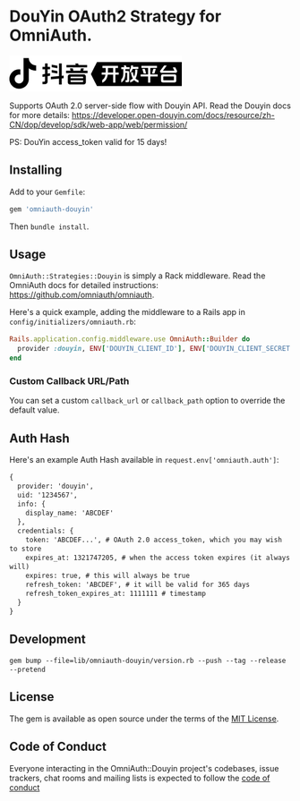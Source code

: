 # DouYin OAuth2 Strategy for OmniAuth.

![image](./Logo.png)

Supports OAuth 2.0 server-side flow with Douyin API. 
Read the Douyin docs for more details: 
https://developer.open-douyin.com/docs/resource/zh-CN/dop/develop/sdk/web-app/web/permission/

PS: DouYin access_token valid for 15 days!

## Installing

Add to your `Gemfile`:

```ruby
gem 'omniauth-douyin'
```

Then `bundle install`.

## Usage

`OmniAuth::Strategies::Douyin` is simply a Rack middleware. Read the OmniAuth docs for detailed instructions: https://github.com/omniauth/omniauth.

Here's a quick example, adding the middleware to a Rails app in `config/initializers/omniauth.rb`:

```ruby
Rails.application.config.middleware.use OmniAuth::Builder do
  provider :douyin, ENV['DOUYIN_CLIENT_ID'], ENV['DOUYIN_CLIENT_SECRET']
end
```

### Custom Callback URL/Path

You can set a custom `callback_url` or `callback_path` option to override the default value.

## Auth Hash

Here's an example Auth Hash available in `request.env['omniauth.auth']`:

```
{
  provider: 'douyin',
  uid: '1234567',
  info: {
    display_name: 'ABCDEF'
  },
  credentials: {
    token: 'ABCDEF...', # OAuth 2.0 access_token, which you may wish to store
    expires_at: 1321747205, # when the access token expires (it always will)
    expires: true, # this will always be true
    refresh_token: 'ABCDEF', # it will be valid for 365 days
    refresh_token_expires_at: 1111111 # timestamp
  }
}
```

## Development

```
gem bump --file=lib/omniauth-douyin/version.rb --push --tag --release --pretend
```

## License

The gem is available as open source under the terms of the [MIT License](https://opensource.org/licenses/MIT).

## Code of Conduct

Everyone interacting in the OmniAuth::Douyin project's codebases, issue trackers, chat rooms and mailing lists is expected to follow the [code of conduct](https://github.com/memorycancel/omniauth-douyin/blob/main/CODE_OF_CONDUCT.md)

